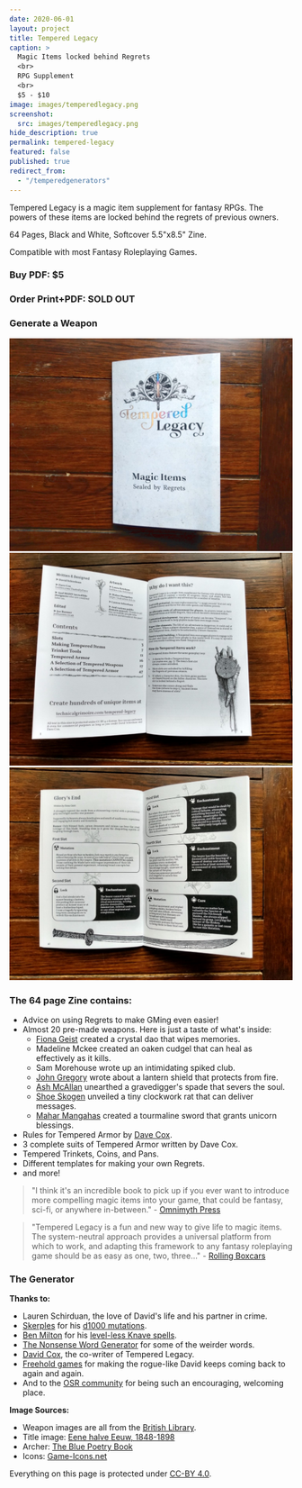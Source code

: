 ```yaml
---
date: 2020-06-01
layout: project
title: Tempered Legacy
caption: >
  Magic Items locked behind Regrets
  <br>
  RPG Supplement
  <br>
  $5 - $10
image: images/temperedlegacy.png
screenshot:
  src: images/temperedlegacy.png
hide_description: true
permalink: tempered-legacy
featured: false
published: true
redirect_from:
  - "/temperedgenerators"
---
```


<div class="shoppingCard">
  <div class="shoppingColumn">
    <p>Tempered Legacy is a magic item supplement for fantasy RPGs. The powers of these items are locked behind the regrets of previous owners.</p>
    <p>64 Pages, Black and White, Softcover 5.5"x8.5" Zine.</p>
    <p>Compatible with most Fantasy Roleplaying Games.</p>
  </div>
  <div class="shoppingColumn">
    <a class="btn shoppingButton snipcart-add-item" 
        data-item-id="tempered-legacy-pdf" 
        data-item-price="5.00"
        data-item-url="/tempered-legacy"
        data-item-description="Includes the PDF. Tempered Legacy is a magic item supplement for fantasy RPGs. The powers of these items are locked behind the regrets of previous owners."
        data-item-image="/images/Tempered-Print1.jpg" 
        data-item-name="Tempered Legacy (PDF)"
        data-item-file-guid="4a850c3d-58de-4e91-a38a-c02f2a233ab1"
        data-item-shippable="false"
        data-item-max-quantity="1">
        <h3>Buy PDF: $5</h3>
      </a>
      <!--<a class="btn shoppingButton snipcart-add-item" 
        data-item-id="tempered-legacy-print" 
        data-item-price="10.00"
        data-item-url="/tempered-legacy"
        data-item-description="Includes a printed zine and a PDF. Tempered Legacy is a magic item supplement for fantasy RPGs. The powers of these items are locked behind the regrets of previous owners."
        data-item-image="/images/Tempered-Print1.jpg" 
        data-item-name="Tempered Legacy (Print+PDF)"
        data-item-file-guid="4a850c3d-58de-4e91-a38a-c02f2a233ab1"
        data-item-weight="111"
        data-item-length="23"
        data-item-width="16"
        data-item-height="3"
        data-item-shippable="true">
        <h3>Print copies SOLD OUT</h3>
      </a>-->
      <a class="btn shoppingButton">
      <h3>Order Print+PDF: SOLD OUT</h3>
      </a>
      <a class="btn shoppingButton" onclick="tl_generate()">
      <h3 id="wpnBtn">Generate a Weapon</h3>
    </a>
    <!--<button class="btn tempered-btn notransition" onclick="tl_generate('slot')">
      <h3 id="slotBtn">Generate a Slot</h3>
    </button>-->
  </div>
  <div class="shoppingImages">
  <a href="/images/Tempered-Print1.jpg" target="_blank"><img class="shoppingImage" src="/images/Tempered-Print1.jpg" alt="Tempered-Print1.jpg"></a>
  <a href="/images/Tempered-Print2.jpg" target="_blank"><img class="shoppingImage"  src="/images/Tempered-Print2.jpg" alt="Tempered-Print2.jpg"></a>
  <a href="/images/Tempered-Print3.jpg" target="_blank"><img class="shoppingImage"  src="/images/Tempered-Print3.jpg" alt="Tempered-Print3.jpg"></a>
  </div>
</div>

<p></p>

<div class="container generatorCard" id="weaponCard" style="display:none;">
  <p id="saveCharacter" style="text-align:center;"></p>
  <h2 id="weaponName" style="margin-top:0px;">Silver Rapier</h2>
  <p id="weaponDesc">A simple but well-crafted blade</p>
  <p><img id="weaponImg" src="/images/TemperedWeapons/Sword.png" style="background: black; width: 100%;"></p>
  <div id="temperedSlots">
  </div>
  <!--<div id="interacting"></div>-->
</div>

### The 64 page Zine contains:

- Advice on using Regrets to make GMing even easier!
- Almost 20 pre-made weapons. Here is just a taste of what's inside:
  - [Fiona Geist](https://twitter.com/coilingoracle) created a crystal dao that wipes memories.
  - Madeline Mckee created an oaken cudgel that can heal as effectively as it kills.
  - Sam Morehouse wrote up an intimidating spiked club.
  - [John Gregory](http://unlawfulgames.blogspot.com/) wrote about a lantern shield that protects from fire.
  - [Ash McAllan](https://acegiak.net) unearthed a gravedigger's spade that severs the soul.
  - [Shoe Skogen](https://about.me/shoepixie) unveiled a tiny clockwork rat that can deliver messages.
  - [Mahar Mangahas](https://twitter.com/Maharhar) created a tourmaline sword that grants unicorn blessings.
- Rules for Tempered Armor by [Dave Cox](https://www.davecox.design/).
- 3 complete suits of Tempered Armor written by Dave Cox.
- Tempered Trinkets, Coins, and Pans.
- Different templates for making your own Regrets.
- and more!

> "I think it's an incredible book to pick up if you ever want to introduce more compelling magic items into your game, that could be fantasy, sci-fi, or anywhere in-between." - [Omnimyth Press](https://omnimyth.press/review-tempered-legacy/)

> "Tempered Legacy is a fun and new way to give life to magic items. The system-neutral approach provides a universal platform from which to work, and adapting this framework to any fantasy roleplaying game should be as easy as one, two, three…" - [Rolling Boxcars](https://rollingboxcars.com/2020/08/31/unlocking-potential-a-review-of-tempered-legacy/)

### The Generator

**Thanks to:**

- Lauren Schirduan, the love of David's life and his partner in crime.
- [Skerples](https://coinsandscrolls.blogspot.com/) for his [d1000
mutations](https://coinsandscrolls.blogspot.com/2019/11/osr-1d1000-mutations.html).
- [Ben Milton](http://questingblog.com/) for his [level-less Knave spells](https://questingbeast.itch.io/knave).
- [The Nonsense Word Generator](http://soybomb.com/tricks/words/) for some of the weirder words.
- [David Cox](https://www.davecox.design/), the co-writer of Tempered Legacy.
- [Freehold games](http://www.cavesofqud.com/) for making the rogue-like David keeps coming back to again and again.
- And to the [OSR community](https://discord.gg/kJjMvC) for being such an encouraging, welcoming place.

**Image Sources:**

- Weapon images are all from the [British Library](https://www.flickr.com/photos/britishlibrary).
- Title image: [Eene halve Eeuw, 1848-1898](https://www.flickr.com/photos/britishlibrary/11292680064)
- Archer: [The Blue Poetry Book](https://www.flickr.com/photos/britishlibrary/11298236855)
- Icons: [Game-Icons.net](https://game-icons.net/)

Everything on this page is protected under [CC-BY 4.0](https://creativecommons.org/licenses/by/4.0/).

<script async src="/assets/js/seedrandom.min.js" language="javascript" type="text/javascript"></script>
<script async src="/assets/js/mods-eng-basic.js" language="javascript" type="text/javascript"></script>
<script async src="/assets/js/tracery.js" language="javascript" type="text/javascript"></script>
<script async src="/assets/generator_resources/temperedgenerators.js" language="javascript" type="text/javascript"></script>
